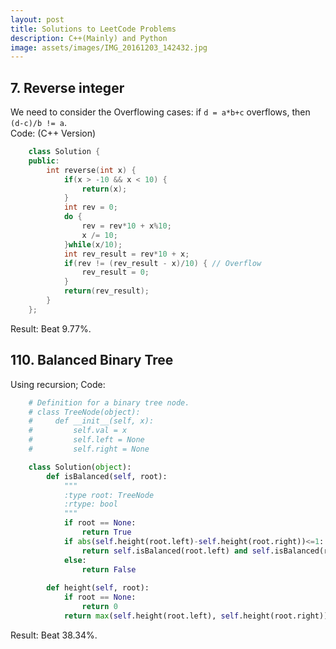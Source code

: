 ```yaml
---
layout: post
title: Solutions to LeetCode Problems
description: C++(Mainly) and Python
image: assets/images/IMG_20161203_142432.jpg
---
```


## 7. Reverse integer  
We need to consider the Overflowing cases:
if `d = a*b+c` overflows, then `(d-c)/b != a`.  
Code: (C++ Version)
```C++
    class Solution {  
    public:  
        int reverse(int x) {  
            if(x > -10 && x < 10) {  
                return(x);  
            }  
            int rev = 0;  
            do {  
                rev = rev*10 + x%10;  
                x /= 10;  
            }while(x/10);  
            int rev_result = rev*10 + x;  
            if(rev != (rev_result - x)/10) { // Overflow  
                rev_result = 0;  
            }  
            return(rev_result);  
        }  
    };
``` 
Result: Beat 9.77%.  

## 110. Balanced Binary Tree
Using recursion;
Code:
```Python
    # Definition for a binary tree node.
    # class TreeNode(object):
    #     def __init__(self, x):
    #         self.val = x
    #         self.left = None
    #         self.right = None

    class Solution(object):
        def isBalanced(self, root):
            """
            :type root: TreeNode
            :rtype: bool
            """
            if root == None:
                return True
            if abs(self.height(root.left)-self.height(root.right))<=1:
                return self.isBalanced(root.left) and self.isBalanced(root.right)
            else:
                return False
        
        def height(self, root):
            if root == None:
                return 0
            return max(self.height(root.left), self.height(root.right))+1
```
Result: Beat 38.34%.